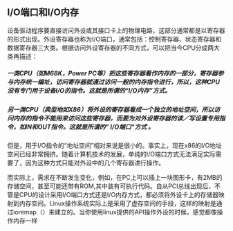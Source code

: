 ## I/O端口和I/O内存

设备驱动程序要直接访问外设或其接口卡上的物理电路，这部分通常都是以寄存器的形式出现。外设寄存器也称为I/O端口，通常包括：控制寄存器、状态寄存器和数据寄存器三大类。根据访问外设寄存器的不同方式，可以把当今CPU分成两大类再描述：

##### 一类CPU（如M68K，Power PC等）把这些寄存器看作内存的一部分，寄存器参与内存统一编址，访问寄存器就通过访问一般的内存指令进行，所以，这种CPU没有专门用于设备I/O的指令。这就是所谓的“I/O内存”方式。

##### 另一类CPU（典型地如X86）将外设的寄存器看成一个独立的地址空间，所以访问内存的指令不能用来访问这些寄存器，而要为对外设寄存器的读／写设置专用指令，如IN和OUT指令。这就是所谓的” I/O端口”方式 。

但是，用于I/O指令的“地址空间”相对来说是很小的。事实上，现在x86的I/O地址空间已经非常拥挤。随着计算机技术的发展，单纯的I/O端口方式无法满足实际需要了，因为这种方式只能对外设中的几个寄存器进行操作。

而实际上，需求在不断发生变化，例如，在PC上可以插上一块图形卡，有2MB的存储空间，甚至可能还带有ROM,其中装有可执行代码。自从PCI总线出现后，不管是CPU的设计采用I/O端口方式还是I/O内存方式，都必须将外设卡上的存储器映射到内存空间。Linux操作系统实际上是采用了虚存空间的手段，这样的映射是通过ioremap（）来建立的。当你使用linux提供的API操作外设的时候，感觉都像操作内存一样